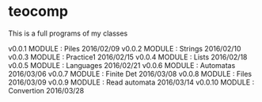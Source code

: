 # teocomp
This is a full programs of my classes

v0.0.1 MODULE : Piles				2016/02/09
v0.0.2 MODULE : Strings 			2016/02/10
v0.0.3 MODULE : Practice1 			2016/02/15
v0.0.4 MODULE : Lists	 			2016/02/18
v0.0.5 MODULE : Languages	 		2016/02/21
v0.0.6 MODULE : Automatas	 		2016/03/06
v0.0.7 MODULE : Finite Det	 		2016/03/08
v0.0.8 MODULE : Files		 		2016/03/09
v0.0.9 MODULE : Read automata		2016/03/14
v0.0.10 MODULE : Convertion			2016/03/28